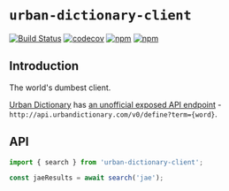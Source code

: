 # `urban-dictionary-client`

[![Build Status](https://travis-ci.org/jaebradley/urban-dictionary-client.svg?branch=master)](https://travis-ci.org/jaebradley/urban-dictionary-client)
[![codecov](https://codecov.io/gh/jaebradley/urban-dictionary-client/branch/master/graph/badge.svg)](https://codecov.io/gh/jaebradley/urban-dictionary-client)
[![npm](https://img.shields.io/npm/v/urban-dictionary-client.svg)](https://www.npmjs.com/package/urban-dictionary-client)
[![npm](https://img.shields.io/npm/dt/urban-dictionary-client.svg)](https://www.npmjs.com/package/urban-dictionary-client)

## Introduction

The world's dumbest client.

[Urban Dictionary](https://www.urbandictionary.com/) has [an unofficial exposed API endpoint](https://github.com/zdict/zdict/wiki/Urban-dictionary-API-documentation) - `http://api.urbandictionary.com/v0/define?term={word}`.

## API

```javascript
import { search } from 'urban-dictionary-client';

const jaeResults = await search('jae');
```
